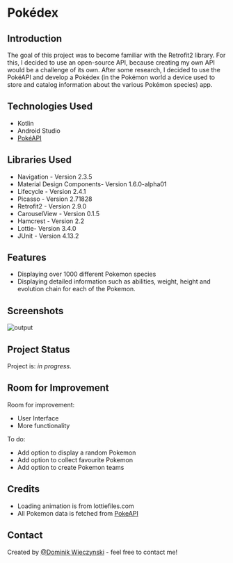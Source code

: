 # Pokédex

## Introduction 
The goal of this project was to become familiar with the Retrofit2 library. For this, I decided to use an open-source API, because creating my own API would be a challenge of its own. After some research, I decided to use the PokéAPI and develop a Pokédex (in the Pokémon world a device used to store and catalog information about the various Pokémon species) app. 
## Technologies Used
- Kotlin
- Android Studio
- [PokéAPI](https://pokeapi.co/)

## Libraries Used
- Navigation - Version 2.3.5
- Material Design Components- Version 1.6.0-alpha01
- Lifecycle - Version 2.4.1
- Picasso - Version 2.71828
- Retrofit2 - Version 2.9.0
- CarouselView - Version 0.1.5
- Hamcrest - Version 2.2
- Lottie- Version 3.4.0
- JUnit - Version 4.13.2
## Features
- Displaying over 1000 different Pokemon species
- Displaying detailed information such as abilities, weight, height and evolution chain for each of the Pokemon.


## Screenshots

<!-- If you have screenshots you'd like to share, include them here. -->
![output](https://user-images.githubusercontent.com/75265195/167844076-0c4226d6-a5ec-44e8-9236-36b1c8f11092.gif)


## Project Status
Project is: _in progress_.


## Room for Improvement
Room for improvement:
- User Interface
- More functionality

To do:
- Add option to display a random Pokemon
- Add option to collect favourite Pokemon
- Add option to create Pokemon teams


 ## Credits
 - Loading animation is from lottiefiles.com
 - All Pokemon data is fetched from [PokeAPI](https://pokeapi.co/)
## Contact
Created by [@Dominik Wieczynski](https://www.linkedin.com/in/dominik-wieczy%C5%84ski-19ba77209/) - feel free to contact me!


<!-- Optional -->
<!-- ## License -->
<!-- This project is open source and available under the [... License](). -->

<!-- You don't have to include all sections - just the one's relevant to your project -->

